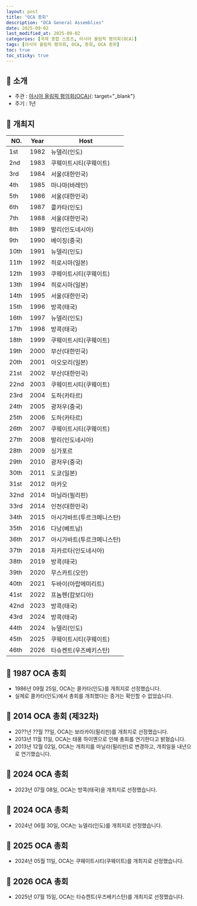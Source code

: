 ```yaml
---
layout: post
title: "OCA 총회"
description: "OCA General Assemblies"
date: 2025-09-02
last_modified_at: 2025-09-02
categories: [국제 종합 스포츠, 아시아 올림픽 평의회(OCA)]
tags: [아시아 올림픽 평의회, OCA, 총회, OCA 총회]
toc: true
toc_sticky: true
---
```

## 📜 소개
* 주관 : [아시아 올림픽 평의회(OCA)](https://oca.asia/){: target="_blank"}
* 주기 : 1년

## 📜 개최지

<html>
    <head>
        <meta charset="UTF-8">
    </head>
    <body>
        <table>
            <thead>
                <tr class="header-row">
                    <th class="col-no">NO.</th>
                    <th class="col-year">Year</th>
                    <th class="col-host">Host</th>
                </tr>
            </thead>
            <tbody>
                <tr>
                    <td>1st</td>
                    <td>1982</td>
                    <td>뉴델리(인도)</td>
                </tr>
                <tr>
                    <td>2nd</td>
                    <td>1983</td>
                    <td>쿠웨이트시티(쿠웨이트)</td>
                </tr>
                <tr class="korea-host-bg">
                    <td><span class="korea-host">3rd</span></td>
                    <td><span class="korea-host">1984</span></td>
                    <td><span class="korea-host">서울(대한민국)</span></td>
                </tr>
                <tr>
                    <td>4th</td>
                    <td>1985</td>
                    <td>마나마(바레인)</td>
                </tr>
                <tr class="korea-host-bg">
                    <td><span class="korea-host">5th</span></td>
                    <td><span class="korea-host">1986</span></td>
                    <td><span class="korea-host">서울(대한민국)</span></td>
                </tr>
                <tr>
                    <td>6th</td>
                    <td>1987</td>
                    <td>콜카타(인도)</td>
                </tr>
                <tr class="korea-host-bg">
                    <td><span class="korea-host">7th</span></td>
                    <td><span class="korea-host">1988</span></td>
                    <td><span class="korea-host">서울(대한민국)</span></td>
                </tr>
                <tr>
                    <td>8th</td>
                    <td>1989</td>
                    <td>발리(인도네시아)</td>
                </tr>
                <tr>
                    <td>9th</td>
                    <td>1990</td>
                    <td>베이징(중국)</td>
                </tr>
                <tr>
                    <td>10th</td>
                    <td>1991</td>
                    <td>뉴델리(인도)</td>
                </tr>
                <tr>
                    <td>11th</td>
                    <td>1992</td>
                    <td>히로시마(일본)</td>
                </tr>
                <tr>
                    <td>12th</td>
                    <td>1993</td>
                    <td>쿠웨이트시티(쿠웨이트)</td>
                </tr>
                <tr>
                    <td>13th</td>
                    <td>1994</td>
                    <td>히로시마(일본)</td>
                </tr>
                <tr class="korea-host-bg">
                    <td><span class="korea-host">14th</span></td>
                    <td><span class="korea-host">1995</span></td>
                    <td><span class="korea-host">서울(대한민국)</span></td>
                </tr>
                <tr>
                    <td>15th</td>
                    <td>1996</td>
                    <td>방콕(태국)</td>
                </tr>
                <tr>
                    <td>16th</td>
                    <td>1997</td>
                    <td>뉴델리(인도)</td>
                </tr>
                <tr>
                    <td>17th</td>
                    <td>1998</td>
                    <td>방콕(태국)</td>
                </tr>
                <tr>
                    <td>18th</td>
                    <td>1999</td>
                    <td>쿠웨이트시티(쿠웨이트)</td>
                </tr>
                <tr class="korea-host-bg">
                    <td><span class="korea-host">19th</span></td>
                    <td><span class="korea-host">2000</span></td>
                    <td><span class="korea-host">부산(대한민국)</span></td>
                </tr>
                <tr>
                    <td>20th</td>
                    <td>2001</td>
                    <td>아오모리(일본)</td>
                </tr>
                <tr class="korea-host-bg">
                    <td><span class="korea-host">21st</span></td>
                    <td><span class="korea-host">2002</span></td>
                    <td><span class="korea-host">부산(대한민국)</span></td>
                </tr>
                <tr>
                    <td>22nd</td>
                    <td>2003</td>
                    <td>쿠웨이트시티(쿠웨이트)</td>
                </tr>
                <tr>
                    <td>23rd</td>
                    <td>2004</td>
                    <td>도하(카타르)</td>
                </tr>
                <tr>
                    <td>24th</td>
                    <td>2005</td>
                    <td>광저우(중국)</td>
                </tr>
                <tr>
                    <td>25th</td>
                    <td>2006</td>
                    <td>도하(카타르)</td>
                </tr>
                <tr>
                    <td>26th</td>
                    <td>2007</td>
                    <td>쿠웨이트시티(쿠웨이트)</td>
                </tr>
                <tr>
                    <td>27th</td>
                    <td>2008</td>
                    <td>발리(인도네시아)</td>
                </tr>
                <tr>
                    <td>28th</td>
                    <td>2009</td>
                    <td>싱가포르</td>
                </tr>
                <tr>
                    <td>29th</td>
                    <td>2010</td>
                    <td>광저우(중국)</td>
                </tr>
                <tr>
                    <td>30th</td>
                    <td>2011</td>
                    <td>도쿄(일본)</td>
                </tr>
                <tr>
                    <td>31st</td>
                    <td>2012</td>
                    <td>마카오</td>
                </tr>
                <tr>
                    <td>32nd</td>
                    <td>2014</td>
                    <td>마닐라(필리핀)</td>
                </tr>
                <tr class="korea-host-bg">
                    <td><span class="korea-host">33rd</span></td>
                    <td><span class="korea-host">2014</span></td>
                    <td><span class="korea-host">인천(대한민국)</span></td>
                </tr>
                <tr>
                    <td>34th</td>
                    <td>2015</td>
                    <td>아시가바트(투르크메니스탄)</td>
                </tr>
                <tr>
                    <td>35th</td>
                    <td>2016</td>
                    <td>다낭(베트남)</td>
                </tr>
                <tr>
                    <td>36th</td>
                    <td>2017</td>
                    <td>아시가바트(투르크메니스탄)</td>
                </tr>
                <tr>
                    <td>37th</td>
                    <td>2018</td>
                    <td>자카르타(인도네시아)</td>
                </tr>
                <tr>
                    <td>38th</td>
                    <td>2019</td>
                    <td>방콕(태국)</td>
                </tr>
                <tr>
                    <td>39th</td>
                    <td>2020</td>
                    <td>무스카트(오만)</td>
                </tr>
                <tr>
                    <td>40th</td>
                    <td>2021</td>
                    <td>두바이(아랍에미리트)</td>
                </tr>
                <tr>
                    <td>41st</td>
                    <td>2022</td>
                    <td>프놈펜(캄보디아)</td>
                </tr>
                <tr>
                    <td>42nd</td>
                    <td>2023</td>
                    <td>방콕(태국)</td>
                </tr>
                <tr>
                    <td>43rd</td>
                    <td>2024</td>
                    <td>방콕(태국)</td>
                </tr>
                <tr>
                    <td>44th</td>
                    <td>2024</td>
                    <td>뉴델리(인도)</td>
                </tr>
                <tr>
                    <td>45th</td>
                    <td>2025</td>
                    <td>쿠웨이트시티(쿠웨이트)</td>
                </tr>
                <tr>
                    <td>46th</td>
                    <td>2026</td>
                    <td>타슈켄트(우즈베키스탄)</td>
                </tr>
            </tbody>
        </table>
    </body>
</html>

## 📜 1987 OCA 총회
* 1986년 09월 25일, OCA는 <span class="foreign-host">콜카타(인도)</span>를 개최지로 선정했습니다.
* 실제로 콜카타(인도)에서 총회를 개최했다는 증거는 확인할 수 없었습니다.

## 📜 2014 OCA 총회 (제32차)
* 20??년 ??월 ??일, OCA는 보라카이(필리핀)를 개최지로 선정했습니다.
* 2013년 11월 11일, OCA는 태풍 하이옌으로 인해 총회를 연기한다고 밝혔습니다.
* 2013년 12월 02일, OCA는 개최지를 <span class="foreign-host">마닐라(필리핀)</span>로 변경하고, 개최일을 내년으로 연기했습니다.

## 📜 2024 OCA 총회
* 2023년 07월 08일, OCA는 <span class="foreign-host">방콕(태국)</span>을 개최지로 선정했습니다.

## 📜 2024 OCA 총회
* 2024년 06월 30일, OCA는 <span class="foreign-host">뉴델리(인도)</span>를 개최지로 선정했습니다.

## 📜 2025 OCA 총회
* 2024년 05월 11일, OCA는 <span class="foreign-host">쿠웨이트시티(쿠웨이트)</span>를 개최지로 선정했습니다.

## 📜 2026 OCA 총회
* 2025년 07월 15일, OCA는 <span class="foreign-host">타슈켄트(우즈베키스탄)</span>를 개최지로 선정했습니다.
